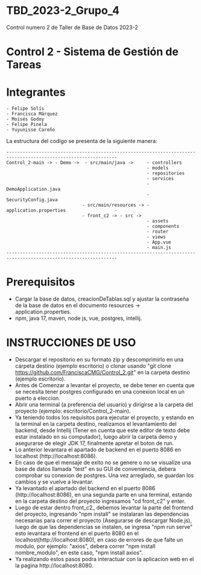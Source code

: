# TBD_2023-2_Grupo_4

Control numero 2 de Taller de Base de Datos 2023-2

# Control 2 - Sistema de Gestión de Tareas

# Integrantes 

```
- Felipe Solís 
- Francisca Márquez
- Moisés Godoy
- Felipe Pinela
- Yuyunisse Careño
```

La estructura del codigo se presenta de la siguiente manera:
```
---------------------------------------------------------------------------------------------------------------
Control_2-main -> - Demo ->  - src/main/java ->     - controllers
                                                    - models      
                                                    - repositories
                                                    - services
                                                    - DemoApplication.java
                                                    -SecurityConfig.java                                                          
                            - src/main/resources -> - application.properties                  -
                            - front_c2 -> - src ->
                                                    - assets
                                                    - components
                                                    - router
                                                    - views
                                                    - App.vue
                                                    - main.js
---------------------------------------------------------------------------------------------------------------
```
# Prerequisitos
 - Cargar la base de datos, creacionDeTablas.sql y ajustar la contraseña de la base de datos en el documento resources -> application.properties.
 - npm, java 17, maven, node js, vue, postgres, intellij.

# INSTRUCCIONES DE USO

  - Descargar el repositorio en su formato zip y descomprimirlo en una carpeta destino (ejemplo escritorio) o clonar usando "git clone https://github.com/FranciscaCMG/Control_2.git" en la carpeta destino (ejemplo escritorio).
  - Antes de Comenzar a levantar el proyecto, se debe tener en cuenta que se necesita tener postgres configurado en una conexion local en un puerto a eleccion.
  - Abrir una terminal (a preferencia del usuario) y dirigirse a la carpeta del proyecto (ejemplo: escritorio/Control_2-main).
  - Ya teniendo todos los requisitos para ejecutar el proyecto, y estando en la terminal en la carpeta destino, realizamos el levantamiento del backend, desde Intellij (Tener en cuenta que este editor de texto debe estar instalado en su computador), luego abrir la carpeta demo y asegurarse de elegir JDK 17, finalmente apretar el boton de run.
  - Lo anterior levantara el apartado de backend en el puerto 8086 en localhost (http://localhost:8086).
  - En caso de que el mensaje de exito no se genere o no se visualize una base de datos llamada "test" en su GUI de conveniencia, debera comprobar su conexion de postgres. Una vez arreglado, se guardan los cambios y se vuelve a levantar.
  - Ya levantado el apartado del backend en el puerto 8086 (http://localhost:8086), en una segunda parte en una terminal, estando en la carpeta destino del proyecto ingresamos "cd front_c2" y enter.
  - Luego de estar dentro front_c2_ debemos levantar la parte del frontend del proyecto, ingresando "npm install" se instalaran las dependencias necesarias para correr el proyecto (Asegurarse de descargar Node.js), luego de que las dependencias se instalen, se ingresa "npm run serve" esto levantara el frontend en el puerto 8080 en el localhost(http://localhost:8080), en caso de errores de que falte un modulo, por ejemplo: "axios", debera correr "npm install nombre_modulo", en este caso, "npm install axios".
  - Ya realizando estos pasos podra interactuar con la aplicacion web en el la pagina http://localhost:8080.
 
